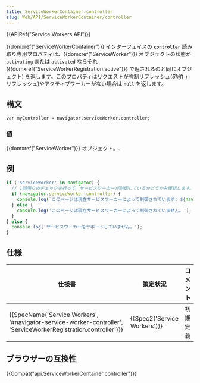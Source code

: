 ```yaml
---
title: ServiceWorkerContainer.controller
slug: Web/API/ServiceWorkerContainer/controller
---
```


{{APIRef("Service Workers API")}}

{{domxref("ServiceWorkerContainer")}} インターフェイスの **`controller`** 読み取り専用プロパティは、{{domxref("ServiceWorker")}} オブジェクトの状態が `activating` または `activated` ならそれ ({{domxref("ServiceWorkerRegistration.active")}} で返されるのと同じオブジェクト) を返します。このプロパティはリクエストが強制リフレッシュ(_Shift_ + リフレッシュ)やアクティブワーカーがない場合は `null` を返します。

## 構文

```
var myController = navigator.serviceWorker.controller;
```

### 値

{{domxref("ServiceWorker")}} オブジェクト。.

## 例

```js
if ('serviceWorker' in navigator) {
  // 1回限りのチェックを行って、サービスワーカーが制御しているかどうかを確認します。
  if (navigator.serviceWorker.controller) {
    console.log(`このページは現在サービスワーカーによって制御されています: ${navigator.serviceWorker.controller}`);
  } else {
    console.log('このページは現在サービスワーカーによって制御されていません。');
  }
} else {
  console.log('サービスワーカーをサポートしていません。');
}
```

## 仕様

| 仕様書                                                                                                                                               | 策定状況                             | コメント |
| ---------------------------------------------------------------------------------------------------------------------------------------------------- | ------------------------------------ | -------- |
| {{SpecName('Service Workers', '#navigator-service-worker-controller', 'ServiceWorkerRegistration.controller')}} | {{Spec2('Service Workers')}} | 初期定義 |

## ブラウザーの互換性

{{Compat("api.ServiceWorkerContainer.controller")}}
